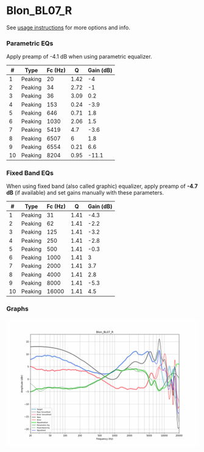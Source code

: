 # Blon_BL07_R
See [usage instructions](https://github.com/jaakkopasanen/AutoEq#usage) for more options and info.

### Parametric EQs
Apply preamp of -4.1 dB when using parametric equalizer.

|   # | Type    |   Fc (Hz) |    Q |   Gain (dB) |
|-----|---------|-----------|------|-------------|
|   1 | Peaking |        20 | 1.42 |        -4   |
|   2 | Peaking |        34 | 2.72 |        -1   |
|   3 | Peaking |        36 | 3.09 |         0.2 |
|   4 | Peaking |       153 | 0.24 |        -3.9 |
|   5 | Peaking |       646 | 0.71 |         1.8 |
|   6 | Peaking |      1030 | 2.06 |         1.5 |
|   7 | Peaking |      5419 | 4.7  |        -3.6 |
|   8 | Peaking |      6507 | 6    |         1.8 |
|   9 | Peaking |      6554 | 0.21 |         6.6 |
|  10 | Peaking |      8204 | 0.95 |       -11.1 |

### Fixed Band EQs
When using fixed band (also called graphic) equalizer, apply preamp of **-4.7 dB** (if available) and set gains manually with these parameters.

|   # | Type    |   Fc (Hz) |    Q |   Gain (dB) |
|-----|---------|-----------|------|-------------|
|   1 | Peaking |        31 | 1.41 |        -4.3 |
|   2 | Peaking |        62 | 1.41 |        -2.2 |
|   3 | Peaking |       125 | 1.41 |        -3.2 |
|   4 | Peaking |       250 | 1.41 |        -2.8 |
|   5 | Peaking |       500 | 1.41 |        -0.3 |
|   6 | Peaking |      1000 | 1.41 |         3   |
|   7 | Peaking |      2000 | 1.41 |         3.7 |
|   8 | Peaking |      4000 | 1.41 |         2.8 |
|   9 | Peaking |      8000 | 1.41 |        -5.3 |
|  10 | Peaking |     16000 | 1.41 |         4.5 |

### Graphs
![](./Blon_BL07_R.png)
